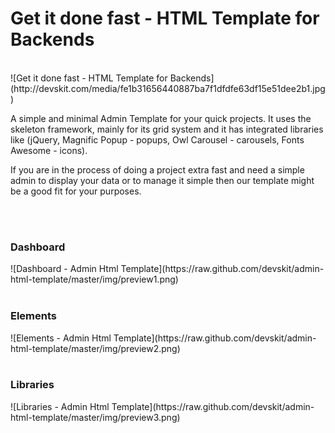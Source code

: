 # Get it done fast - HTML Template for Backends
<br>
![Get it done fast - HTML Template for Backends](http://devskit.com/media/fe1b31656440887ba7f1dfdfe63df15e51dee2b1.jpg)
<br>
<p>A simple and minimal Admin Template for your quick projects. It uses the skeleton framework, mainly for its grid system and it has integrated libraries like (jQuery, Magnific Popup - popups, Owl Carousel - carousels, Fonts Awesome - icons).</p>
<p>If you are in the process of doing a project extra fast and need a simple admin to display your data or to manage it simple then our template might be a good fit for your purposes.</p>
<br><br>
<h3>Dashboard</h3>
![Dashboard - Admin Html Template](https://raw.github.com/devskit/admin-html-template/master/img/preview1.png)
<br><br>
<h3>Elements</h3>
![Elements - Admin Html Template](https://raw.github.com/devskit/admin-html-template/master/img/preview2.png)
<br><br>
<h3>Libraries</h3>
![Libraries - Admin Html Template](https://raw.github.com/devskit/admin-html-template/master/img/preview3.png)
